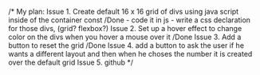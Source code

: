 /*
My plan: 
Issue 1. Create default 16 x 16 grid of divs using java script inside of the container const /Done
    - code it in js
    - write a css declaration for those divs, (grid? flexbox?)
Issue 2. Set up a hover effect to change color on the divs when you hover a mouse over it /Done
Issue 3. Add a button to reset the grid /Done
Issue 4. add a button to ask the user if he wants a different layout and then when he choses the number it is created over the default grid
Issue 5. github
*/
